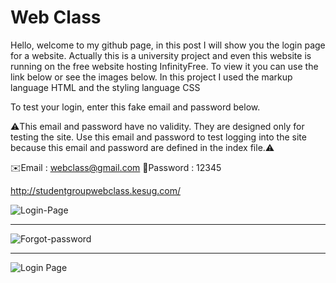 # Web Class
Hello, welcome to my github page, in this post I will show you the login page for a website. Actually this is a university project and even this website is running on the free website hosting InfinityFree. To view it you can use the link below or see the images below. In this project I used the markup language HTML and the styling language CSS

To test your login, enter this fake email and password below.

⚠️This email and password have no validity. They are designed only for testing the site. Use this email and password to test logging into the site because this email and password are defined in the index file.⚠️

✉️Email : webclass@gmail.com        🔑Password : 12345

http://studentgroupwebclass.kesug.com/

![Login-Page](https://github.com/Beny-sys/webclass/blob/16748df6b275e7442e193eadedadb1e29f599d5a/image/Login.png?raw=true)

-----------------------------------------------------------------------------------------------------------------------------------------

![Forgot-password](https://github.com/Beny-sys/webclass/blob/260948bc78af666f9d4981e55444c9df77b7933f/image/Forgot-password.png?raw=true)

-----------------------------------------------------------------------------------------------------------------------------------------

![Login Page](https://github.com/Beny-sys/webclass/blob/260948bc78af666f9d4981e55444c9df77b7933f/image/Create-account.png?raw=true)
